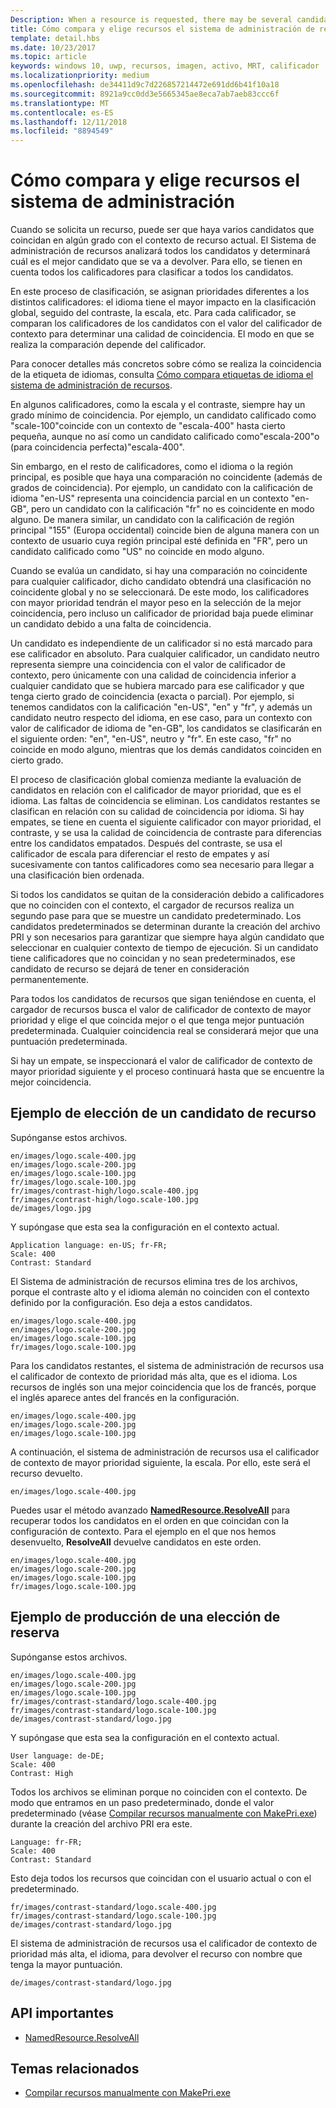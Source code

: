 ```yaml
---
Description: When a resource is requested, there may be several candidates that match the current resource context to some degree. The Resource Management System will analyze all of the candidates and determine the best candidate to return. This topic describes that process in detail and gives examples.
title: Cómo compara y elige recursos el sistema de administración de recursos
template: detail.hbs
ms.date: 10/23/2017
ms.topic: article
keywords: windows 10, uwp, recursos, imagen, activo, MRT, calificador
ms.localizationpriority: medium
ms.openlocfilehash: de34411d9c7d226857214472e691dd6b41f10a18
ms.sourcegitcommit: 8921a9cc0dd3e5665345ae8eca7ab7aeb83ccc6f
ms.translationtype: MT
ms.contentlocale: es-ES
ms.lasthandoff: 12/11/2018
ms.locfileid: "8894549"
---
```

# <a name="how-the-resource-management-system-matches-and-chooses-resources"></a>Cómo compara y elige recursos el sistema de administración
Cuando se solicita un recurso, puede ser que haya varios candidatos que coincidan en algún grado con el contexto de recurso actual. El Sistema de administración de recursos analizará todos los candidatos y determinará cuál es el mejor candidato que se va a devolver. Para ello, se tienen en cuenta todos los calificadores para clasificar a todos los candidatos.

En este proceso de clasificación, se asignan prioridades diferentes a los distintos calificadores: el idioma tiene el mayor impacto en la clasificación global, seguido del contraste, la escala, etc. Para cada calificador, se comparan los calificadores de los candidatos con el valor del calificador de contexto para determinar una calidad de coincidencia. El modo en que se realiza la comparación depende del calificador.

Para conocer detalles más concretos sobre cómo se realiza la coincidencia de la etiqueta de idiomas, consulta [Cómo compara etiquetas de idioma el sistema de administración de recursos](how-rms-matches-lang-tags.md).

En algunos calificadores, como la escala y el contraste, siempre hay un grado mínimo de coincidencia. Por ejemplo, un candidato calificado como "scale-100"coincide con un contexto de "escala-400" hasta cierto pequeña, aunque no así como un candidato calificado como"escala-200"o (para coincidencia perfecta)"escala-400".

Sin embargo, en el resto de calificadores, como el idioma o la región principal, es posible que haya una comparación no coincidente (además de grados de coincidencia). Por ejemplo, un candidato con la calificación de idioma "en-US" representa una coincidencia parcial en un contexto "en-GB", pero un candidato con la calificación "fr" no es coincidente en modo alguno. De manera similar, un candidato con la calificación de región principal "155" (Europa occidental) coincide bien de alguna manera con un contexto de usuario cuya región principal esté definida en "FR", pero un candidato calificado como "US" no coincide en modo alguno.

Cuando se evalúa un candidato, si hay una comparación no coincidente para cualquier calificador, dicho candidato obtendrá una clasificación no coincidente global y no se seleccionará. De este modo, los calificadores con mayor prioridad tendrán el mayor peso en la selección de la mejor coincidencia, pero incluso un calificador de prioridad baja puede eliminar un candidato debido a una falta de coincidencia.

Un candidato es independiente de un calificador si no está marcado para ese calificador en absoluto. Para cualquier calificador, un candidato neutro representa siempre una coincidencia con el valor de calificador de contexto, pero únicamente con una calidad de coincidencia inferior a cualquier candidato que se hubiera marcado para ese calificador y que tenga cierto grado de coincidencia (exacta o parcial). Por ejemplo, si tenemos candidatos con la calificación "en-US", "en" y "fr", y además un candidato neutro respecto del idioma, en ese caso, para un contexto con valor de calificador de idioma de "en-GB", los candidatos se clasificarán en el siguiente orden: "en", "en-US", neutro y "fr". En este caso, "fr" no coincide en modo alguno, mientras que los demás candidatos coinciden en cierto grado.

El proceso de clasificación global comienza mediante la evaluación de candidatos en relación con el calificador de mayor prioridad, que es el idioma. Las faltas de coincidencia se eliminan. Los candidatos restantes se clasifican en relación con su calidad de coincidencia por idioma. Si hay empates, se tiene en cuenta el siguiente calificador con mayor prioridad, el contraste, y se usa la calidad de coincidencia de contraste para diferencias entre los candidatos empatados. Después del contraste, se usa el calificador de escala para diferenciar el resto de empates y así sucesivamente con tantos calificadores como sea necesario para llegar a una clasificación bien ordenada.

Si todos los candidatos se quitan de la consideración debido a calificadores que no coinciden con el contexto, el cargador de recursos realiza un segundo pase para que se muestre un candidato predeterminado. Los candidatos predeterminados se determinan durante la creación del archivo PRI y son necesarios para garantizar que siempre haya algún candidato que seleccionar en cualquier contexto de tiempo de ejecución. Si un candidato tiene calificadores que no coincidan y no sean predeterminados, ese candidato de recurso se dejará de tener en consideración permanentemente.

Para todos los candidatos de recursos que sigan teniéndose en cuenta, el cargador de recursos busca el valor de calificador de contexto de mayor prioridad y elige el que coincida mejor o el que tenga mejor puntuación predeterminada. Cualquier coincidencia real se considerará mejor que una puntuación predeterminada.

Si hay un empate, se inspeccionará el valor de calificador de contexto de mayor prioridad siguiente y el proceso continuará hasta que se encuentre la mejor coincidencia.

## <a name="example-of-choosing-a-resource-candidate"></a>Ejemplo de elección de un candidato de recurso
Supónganse estos archivos.

```console
en/images/logo.scale-400.jpg
en/images/logo.scale-200.jpg
en/images/logo.scale-100.jpg  
fr/images/logo.scale-100.jpg
fr/images/contrast-high/logo.scale-400.jpg
fr/images/contrast-high/logo.scale-100.jpg
de/images/logo.jpg
```

Y supóngase que esta sea la configuración en el contexto actual.

```console
Application language: en-US; fr-FR;
Scale: 400
Contrast: Standard
```

El Sistema de administración de recursos elimina tres de los archivos, porque el contraste alto y el idioma alemán no coinciden con el contexto definido por la configuración. Eso deja a estos candidatos.

```console
en/images/logo.scale-400.jpg
en/images/logo.scale-200.jpg
en/images/logo.scale-100.jpg  
fr/images/logo.scale-100.jpg
```

Para los candidatos restantes, el sistema de administración de recursos usa el calificador de contexto de prioridad más alta, que es el idioma. Los recursos de inglés son una mejor coincidencia que los de francés, porque el inglés aparece antes del francés en la configuración.

```console
en/images/logo.scale-400.jpg
en/images/logo.scale-200.jpg
en/images/logo.scale-100.jpg  
```

A continuación, el sistema de administración de recursos usa el calificador de contexto de mayor prioridad siguiente, la escala. Por ello, este será el recurso devuelto.

```console
en/images/logo.scale-400.jpg
```

Puedes usar el método avanzado [**NamedResource.ResolveAll**](/uwp/api/windows.applicationmodel.resources.core.namedresource.resolveall?branch=live) para recuperar todos los candidatos en el orden en que coincidan con la configuración de contexto. Para el ejemplo en el que nos hemos desenvuelto, **ResolveAll** devuelve candidatos en este orden.

```console
en/images/logo.scale-400.jpg
en/images/logo.scale-200.jpg
en/images/logo.scale-100.jpg  
fr/images/logo.scale-100.jpg
```

## <a name="example-of-producing-a-fallback-choice"></a>Ejemplo de producción de una elección de reserva
Supónganse estos archivos.

```console
en/images/logo.scale-400.jpg
en/images/logo.scale-200.jpg
en/images/logo.scale-100.jpg  
fr/images/contrast-standard/logo.scale-400.jpg
fr/images/contrast-standard/logo.scale-100.jpg
de/images/contrast-standard/logo.jpg
```

Y supóngase que esta sea la configuración en el contexto actual.

```console
User language: de-DE;
Scale: 400
Contrast: High
```

Todos los archivos se eliminan porque no coinciden con el contexto. De modo que entramos en un paso predeterminado, donde el valor predeterminado (véase [Compilar recursos manualmente con MakePri.exe](compile-resources-manually-with-makepri.md)) durante la creación del archivo PRI era este.

```console
Language: fr-FR;
Scale: 400
Contrast: Standard
```

Esto deja todos los recursos que coincidan con el usuario actual o con el predeterminado.

```console
fr/images/contrast-standard/logo.scale-400.jpg
fr/images/contrast-standard/logo.scale-100.jpg
de/images/contrast-standard/logo.jpg
```

El sistema de administración de recursos usa el calificador de contexto de prioridad más alta, el idioma, para devolver el recurso con nombre que tenga la mayor puntuación.

```console
de/images/contrast-standard/logo.jpg
```

## <a name="important-apis"></a>API importantes
* [NamedResource.ResolveAll](/uwp/api/windows.applicationmodel.resources.core.namedresource.resolveall?branch=live)

## <a name="related-topics"></a>Temas relacionados
* [Compilar recursos manualmente con MakePri.exe](compile-resources-manually-with-makepri.md)